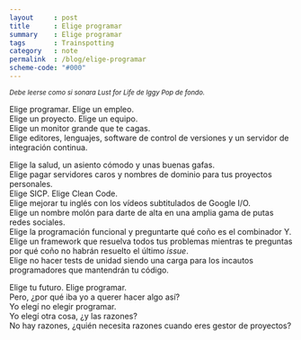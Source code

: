 ```yaml
---
layout     : post
title      : Elige programar
summary    : Elige programar
tags       : Trainspotting
category   : note
permalink  : /blog/elige-programar
scheme-code: "#000"
---
```


<small>*Debe leerse como si sonara Lust for Life de Iggy Pop de fondo.*</small>

Elige programar. Elige un empleo.<br/>
Elige un proyecto. Elige un equipo.<br/>
Elige un monitor grande que te cagas.<br/>
Elige editores, lenguajes, software de control de versiones y
un servidor de integración continua.<br/>

Elige la salud, un asiento cómodo y unas buenas gafas.<br/>
Elige pagar servidores caros y nombres de dominio para tus proyectos
personales.<br/>
Elige SICP. Elige Clean Code.<br/>
Elige mejorar tu inglés con los vídeos subtitulados de Google I/O.<br/>
Elige un nombre molón para darte de alta en una amplia
gama de putas redes sociales.<br/>
Elige la programación funcional y preguntarte qué coño es
el combinador Y.<br/>
Elige un framework que resuelva todos tus problemas
mientras te preguntas por qué coño no habrán resuelto el último *issue*.<br/>
Elige no hacer tests de unidad siendo una carga para los incautos
programadores que mantendrán tu código.<br/>

Elige tu futuro. Elige programar.<br/>
Pero, ¿por qué iba yo a querer hacer algo así?<br/>
Yo elegí no elegir programar.<br/>
Yo elegí otra cosa, ¿y las razones?<br/>
No hay razones, ¿quién necesita razones cuando eres gestor de proyectos?<br/>